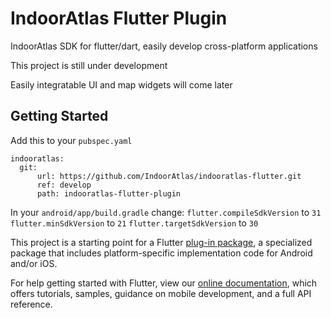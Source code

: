 # IndoorAtlas Flutter Plugin

IndoorAtlas SDK for flutter/dart, easily develop cross-platform applications

This project is still under development

Easily integratable UI and map widgets will come later

## Getting Started

Add this to your `pubspec.yaml`
```
indooratlas:
  git:
      url: https://github.com/IndoorAtlas/indooratlas-flutter.git
      ref: develop
      path: indooratlas-flutter-plugin
```

In your `android/app/build.gradle` change:
`flutter.compileSdkVersion` to `31`
`flutter.minSdkVersion` to `21`
`flutter.targetSdkVersion` to `30`

This project is a starting point for a Flutter
[plug-in package](https://flutter.dev/developing-packages/),
a specialized package that includes platform-specific implementation code for
Android and/or iOS.

For help getting started with Flutter, view our
[online documentation](https://flutter.dev/docs), which offers tutorials,
samples, guidance on mobile development, and a full API reference.

